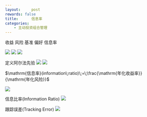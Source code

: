 ```yaml
---
layout:     post
rewards: false
title:      信息率
categories:
    - 主动投资组合管理
---
```

收益 风险 基准 偏好 信息率 

![](https://ws3.sinaimg.cn/large/0069RVTdgy1fva0dgupykj31dk0todhz.jpg)
![](https://ws1.sinaimg.cn/large/0069RVTdgy1fva0e247ffj31d20ce3zw.jpg)
![](https://ws1.sinaimg.cn/large/0069RVTdgy1fva0e5r4qij31aa0lcgn9.jpg)

定义阿尔法先验
![](https://ws2.sinaimg.cn/large/0069RVTdgy1fva0ee4c4zj31bg05kq3c.jpg)
![](https://ws4.sinaimg.cn/large/0069RVTdgy1fva0ehfemcj31e80m8acn.jpg)

$\mathrm{信息率}(information\;ratio)\;=\;\frac{\mathrm{年化收益率}}{\mathrm{年化风险}}$

![](https://ws2.sinaimg.cn/large/0069RVTdgy1fva0elp5bcj31kw0t80w7.jpg)

信息比率(Information Ratio)
![](https://ws3.sinaimg.cn/large/006tNc79gy1fz88bthefhj31ta0fegni.jpg)

跟踪误差(Tracking Error)
![](https://ws2.sinaimg.cn/large/006tNc79gy1fz88dh8m0mj31sc0omact.jpg)